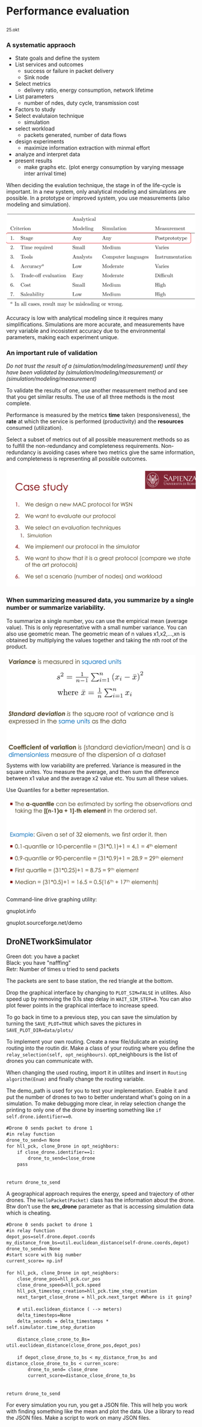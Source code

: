 # Performance evaluation
<sub>25.okt</sub>

### A systematic appraoch
- State goals and define the system
- List services and outcomes
    - success or failure in packet delivery
    - Sink node
- Select metrics
    - delivery ratio, energy consumption, network lifetime
- List parameters
    - number of ndes, duty cycle, transmission cost
- Factors to study
- Select evalutaion technique
    - simulation
- select workload
    - packets generated, number of data flows
- design experiments
    - maximize information extraction with minmal effort
- analyze and interpret data
- present results
    - make graphs etc. (plot energy consumption by varying message inter arrival time)
 
 When deciding the evalution technique, the stage in of the life-cycle is important. In a new system, only analytical modeling and simulations are possible. In a prototype or improved system, you use measurements (also modeling and simulation). 

![There are advantages and disadvantages for each evaluation tool](./img/criteria.png)

Accuracy is low with analytical modeling since it requires many simplifications. Simulations are more accurate, and measurements have very variable and incosistent accuracy due to the environmental parameters, making each experiment unique.


### An important rule of validation

_Do not trust the result of a (simulation/modeling/measurement) until they have been validated by (simulation/modeling/measurement) or (simulation/modeling/measurement)_

To validate the results of one, use another measurement method and see that you get similar results. The use of all three methods is the most complete.

Performance is measured by the metrics __time__ taken (responsiveness), the __rate__ at which the service is performed (productivity) and the __resources__ consumed (utilization).

Select a subset of metrics out of all possible measurement methods so as to fulfill the non-redundancy and completeness requirements. Non-redundancy is avoiding cases where two metrics give the same information, and completeness is representing all possible outcomes.

![A case study](./img/case_study.png)

### When summarizing measured data, you summarize by a single number or summarize variability.

To summarize a single number, you can use the empirical mean (average value). This is only representative with a small number variance. You can also use geometric mean. The geometric mean of n values x1,x2,…,xn is obtained by multiplying the values together and taking the nth root of the product.

![](./img/variance_measures.png)
Systems with low variability are preferred. Variance is measured in the square unites. You measure the average, and then sum the difference between x1 value and the average x2 value etc. You sum all these values.

Use Quantiles for a better representation. 

![](./img/quantile.png)

Command-line drive graphing utility:

gnuplot.info

gnuplot.sourceforge.net/demo



## DroNETworkSimulator

Green dot: you have a packet <br>
Black: you have "nafffing" <br>
Retr: Number of times u tried to send packets

The packets are sent to base station, the red triangle at the bottom.

Drop the graphical interface by changing to ```PLOT_SIM=FALSE``` in utilites. Also speed up by removing the 0.1s step delay in ```WAIT_SIM_STEP=0```. You can also plot fewer points in the graphical interface to increase speed.

To go back in time to a previous step, you can save the simulation by turning the ```SAVE_PLOT=TRUE``` which saves the pictures in ```SAVE_PLOT_DIR=data/plots/```

To implement your own routing. Create a new file/dulicate an existing routing into the routin dir. Make a class of your routing where you define the ```relay_selection(self, opt_neighbours)```. opt_neighbours is the list of drones you can communicate with.

When changing the used routing, import it in utilites and insert in ```Routing algorithm(Enum)``` and finally change the routing variable.

The demo_path is used for you to test your implementation. Enable it and put the number of drones to two to better understand what's going on in a simulation. To make debugging more clear, in relay selection change the printing to only one of the drone by inserting something like ```if self.drone.identifier==0```.

```
#Drone 0 sends packet to drone 1
#in relay function
drone_to_send=n None
for hll_pck, clone_Drone in opt_neighbors:
    if close_drone.identifier==1:
        drone_to_send=close_drone
    pass


return drone_to_send
```

A geographical approach requires the energy, speed and trajectory of other drones. The ```HelloPacket(Packet)``` class has the information about the drone. Btw don't use the **src_drone** parameter as that is accessing simulation data which is cheating.

```
#Drone 0 sends packet to drone 1
#in relay function
depot_pos=self.drone.depot.coords
my_distance_from_bs=util.euclidean_distance(self-drone.coords,depot)
drone_to_send=n None
#start score with big number
current_score= np.inf

for hll_pck, clone_Drone in opt_neighbors:
    close_drone_pos=hll_pck.cur_pos
    close_drone_speed=hll_pck.speed
    hll_pck_timestep_creation=hll_pck.time_step_creation
    next_target_close_drone = hll_pck.next_target #Where is it going?

    # util.euclidean_distance ( --> meters)
    delta_timesteps=None
    delta_seconds = delta_timestamps * self.simulator.time_step_duration

    distance_close_crone_to_Bs= util.euclidean_distance(close_drone_pos,depot_pos)

    if depot_close_drone_to_bs < my_distance_from_bs and distance_close_drone_to_bs < curren_score: 
        drone_to_send= close_drone
        current_score=distance_close_drone_to_bs
        

return drone_to_send
```

For every simulation you run, you get a JSON file. This will help you work with finding something like the mean and plot the data. Use a library to read the JSON files. Make a script to work on many JSON files.
